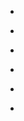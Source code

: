
- [](/2019/04/1123110824602550273/)

- [](/2016/06/747586742627119105/)

- [](/2016/06/744743817773907968/)

- [](/2016/05/737101608996081664/)

- [](/2016/05/734799426468777984/)

- [](/2014/06/478538334340251648/)
